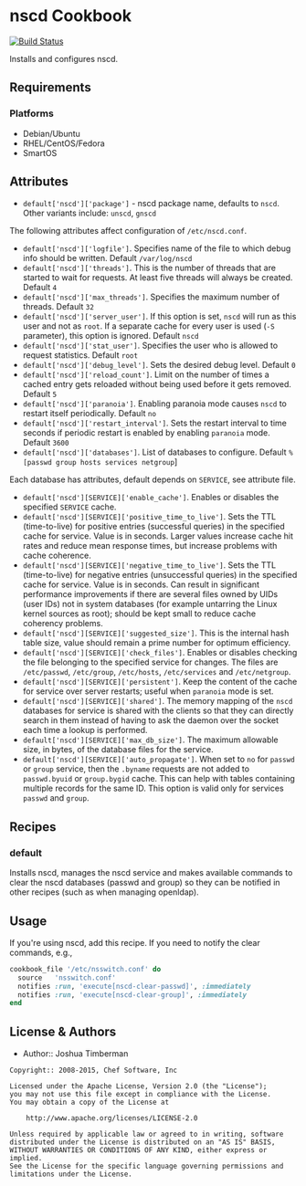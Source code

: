 nscd Cookbook
=============
[![Build Status](https://travis-ci.org/opscode-cookbooks/nscd.svg?branch=master)](https://travis-ci.org/opscode-cookbooks/nscd)

Installs and configures nscd.


Requirements
------------
### Platforms

- Debian/Ubuntu
- RHEL/CentOS/Fedora
- SmartOS

Attributes
----------
* `default['nscd']['package']` - nscd package name, defaults to `nscd`. Other variants include: `unscd`, `gnscd`

The following attributes affect configuration of `/etc/nscd.conf`.
* `default['nscd']['logfile']`. Specifies name of the file to which debug info should be written. Default `/var/log/nscd`
* `default['nscd']['threads']`. This is the number of threads that are started to wait for requests. At least five threads will always be created. Default `4`
* `default['nscd']['max_threads']`. Specifies the maximum number of threads. Default `32`
* `default['nscd']['server_user']`. If this option is set, `nscd` will run as this user and not as `root`. If a separate cache for every user is used (`-S` parameter), this option is ignored. Default `nscd`
* `default['nscd']['stat_user']`. Specifies the user who is allowed to request statistics. Default `root`
* `default['nscd']['debug_level']`. Sets the desired debug level. Default `0`
* `default['nscd']['reload_count']`. Limit on the number of times a cached entry gets reloaded without being used before it gets removed. Default `5`
* `default['nscd']['paranoia']`. Enabling paranoia mode causes `nscd` to restart itself periodically. Default `no`
* `default['nscd']['restart_interval']`. Sets the restart interval to time seconds if periodic restart is enabled by enabling `paranoia` mode. Default `3600`
* `default['nscd']['databases']`. List of databases to configure. Default `%[passwd group hosts services netgroup`]

Each database has attributes, default depends on `SERVICE`, see attribute file.
* `default['nscd'][SERVICE]['enable_cache']`. Enables or disables the specified `SERVICE` cache.
* `default['nscd'][SERVICE]['positive_time_to_live']`. Sets the TTL (time-to-live) for positive entries (successful queries) in the specified cache for service. Value is in seconds. Larger values increase cache hit rates and reduce mean response times, but increase problems with cache coherence.
* `default['nscd'][SERVICE]['negative_time_to_live']`. Sets the TTL (time-to-live) for negative entries (unsuccessful queries) in the specified cache for service. Value is in seconds. Can result in significant performance improvements if there are several files owned by UIDs (user IDs) not in system databases (for example untarring the Linux kernel sources as root); should be kept small to reduce cache coherency problems.
* `default['nscd'][SERVICE]['suggested_size']`. This is the internal hash table size, value should remain a prime number for optimum efficiency.
* `default['nscd'][SERVICE]['check_files']`. Enables or disables checking the file belonging to the specified service for changes. The files are `/etc/passwd`, `/etc/group`, `/etc/hosts`, `/etc/services` and `/etc/netgroup`.
* `default['nscd'][SERVICE]['persistent']`. Keep the content of the cache for service over server restarts; useful when `paranoia` mode is set.
* `default['nscd'][SERVICE]['shared']`. The memory mapping of the `nscd` databases for service is shared with the clients so that they can directly search in them instead of having to ask the daemon over the socket each time a lookup is performed.
* `default['nscd'][SERVICE]['max_db_size']`. The maximum allowable size, in bytes, of the database files for the service.
* `default['nscd'][SERVICE]['auto_propagate']`. When set to `no` for `passwd` or `group` service, then the `.byname` requests are not added to `passwd.byuid` or `group.bygid` cache. This can help with tables containing multiple records for the same ID. This option is valid only for services `passwd` and `group`.


Recipes
-------
### default
Installs nscd, manages the nscd service and makes available commands to clear the nscd databases (passwd and group) so they can be notified in other recipes (such as when managing openldap).


Usage
-----
If you're using nscd, add this recipe. If you need to notify the clear commands, e.g.,

```ruby
cookbook_file '/etc/nsswitch.conf' do
  source   'nsswitch.conf'
  notifies :run, 'execute[nscd-clear-passwd]', :immediately
  notifies :run, 'execute[nscd-clear-group]', :immediately
end
```


License & Authors
-----------------
- Author:: Joshua Timberman

```text
Copyright:: 2008-2015, Chef Software, Inc

Licensed under the Apache License, Version 2.0 (the "License");
you may not use this file except in compliance with the License.
You may obtain a copy of the License at

    http://www.apache.org/licenses/LICENSE-2.0

Unless required by applicable law or agreed to in writing, software
distributed under the License is distributed on an "AS IS" BASIS,
WITHOUT WARRANTIES OR CONDITIONS OF ANY KIND, either express or implied.
See the License for the specific language governing permissions and
limitations under the License.
```
